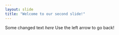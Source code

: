 ```yaml
---
layout: slide
title: "Welcome to our second slide!"
---
```

Some changed text _here_
Use the left arrow to go back!
